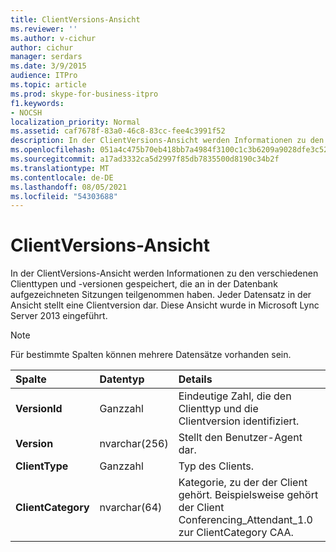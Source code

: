 ```yaml
---
title: ClientVersions-Ansicht
ms.reviewer: ''
ms.author: v-cichur
author: cichur
manager: serdars
ms.date: 3/9/2015
audience: ITPro
ms.topic: article
ms.prod: skype-for-business-itpro
f1.keywords:
- NOCSH
localization_priority: Normal
ms.assetid: caf7678f-83a0-46c8-83cc-fee4c3991f52
description: In der ClientVersions-Ansicht werden Informationen zu den verschiedenen Clienttypen und -versionen gespeichert, die an in der Datenbank aufgezeichneten Sitzungen teilgenommen haben. Jeder Datensatz in der Ansicht stellt eine Clientversion dar. Diese Ansicht wurde in Microsoft Lync Server 2013 eingeführt.
ms.openlocfilehash: 051a4c475b70eb418bb7a4984f3100c1c3b6209a9028dfe3c522508cd6998a84
ms.sourcegitcommit: a17ad3332ca5d2997f85db7835500d8190c34b2f
ms.translationtype: MT
ms.contentlocale: de-DE
ms.lasthandoff: 08/05/2021
ms.locfileid: "54303688"
---
```

# <a name="clientversions-view"></a>ClientVersions-Ansicht
 
In der ClientVersions-Ansicht werden Informationen zu den verschiedenen Clienttypen und -versionen gespeichert, die an in der Datenbank aufgezeichneten Sitzungen teilgenommen haben. Jeder Datensatz in der Ansicht stellt eine Clientversion dar. Diese Ansicht wurde in Microsoft Lync Server 2013 eingeführt.
  
> [!NOTE]
> Für bestimmte Spalten können mehrere Datensätze vorhanden sein. 
  
|**Spalte**|**Datentyp**|**Details**|
|:-----|:-----|:-----|
|**VersionId** <br/> |Ganzzahl  <br/> |Eindeutige Zahl, die den Clienttyp und die Clientversion identifiziert.  <br/> |
|**Version** <br/> |nvarchar(256)  <br/> |Stellt den Benutzer-Agent dar.  <br/> |
|**ClientType** <br/> |Ganzzahl  <br/> |Typ des Clients.  <br/> |
|**ClientCategory** <br/> |nvarchar(64)  <br/> |Kategorie, zu der der Client gehört. Beispielsweise gehört der Client Conferencing_Attendant_1.0 zur ClientCategory CAA.  <br/> |
   

